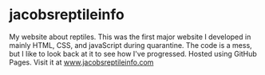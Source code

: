 # jacobsreptileinfo
My website about reptiles. This was the first major website I developed in mainly HTML, CSS, and javaScript during quarantine. The code is a mess, but I like to look back at it to see how I've progressed. Hosted using GitHub Pages. Visit it at <a href="https://www.jacobsreptileinfo.com" target="_blank">www.jacobsreptileinfo.com</a>
